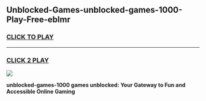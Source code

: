 
## Unblocked-Games-unblocked-games-1000-Play-Free-eblmr
<h3>
<a href="https://premium76.site?title=unblocked-games-1000&ref=10A">CLICK TO PLAY</a></h3>
<hr>

<h3>
<a href="https://premium76.site?title=unblocked-games-1000&ref=10A">CLICK 2 PLAY</a>
  
</h3>

<a href="https://premium76.site?title=unblocked-games-1000&ref=10A"><img src="https://clearcache.store/games.png"></a>


**unblocked-games-1000 games unblocked: Your Gateway to Fun and Accessible Online Gaming**
